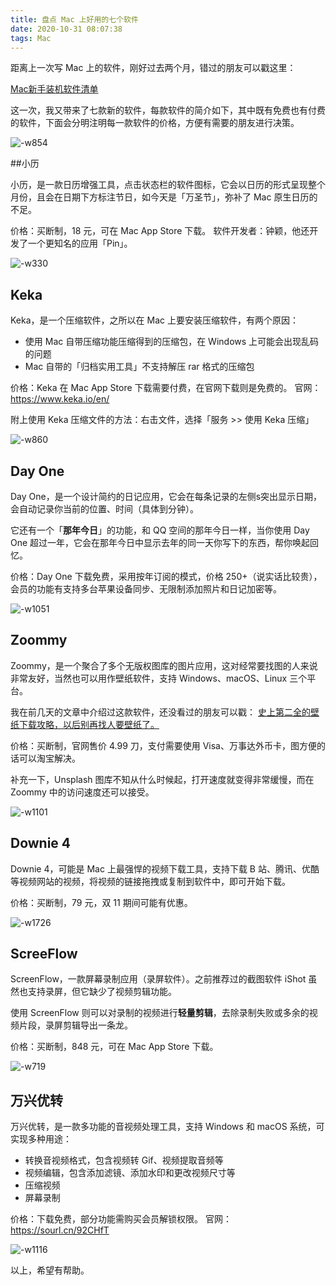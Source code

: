 ```yaml
---
title: 盘点 Mac 上好用的七个软件  
date: 2020-10-31 08:07:38    
tags: Mac       
---
```


距离上一次写 Mac 上的软件，刚好过去两个月，错过的朋友可以戳这里：  

[Mac新手装机软件清单](https://mp.weixin.qq.com/s/tTRy9mw8ybFdQl6CZjO-Bg)

这一次，我又带来了七款新的软件，每款软件的简介如下，其中既有免费也有付费的软件，下面会分明注明每一款软件的价格，方便有需要的朋友进行决策。  

![-w854](http://cdn.penghh.fun/mweb/16041106783088.jpg)

##小历

小历，是一款日历增强工具，点击状态栏的软件图标，它会以日历的形式呈现整个月份，且会在日期下方标注节日，如今天是「万圣节」，弥补了 Mac 原生日历的不足。

价格：买断制，18 元，可在 Mac App Store 下载。
软件开发者：钟颖，他还开发了一个更知名的应用「Pin」。

![-w330](http://cdn.penghh.fun/mweb/16041129297630.jpg)


## Keka

Keka，是一个压缩软件，之所以在 Mac 上要安装压缩软件，有两个原因：  
* 使用 Mac 自带压缩功能压缩得到的压缩包，在 Windows 上可能会出现乱码的问题
* Mac 自带的「归档实用工具」不支持解压 rar 格式的压缩包

价格：Keka 在 Mac App Store 下载需要付费，在官网下载则是免费的。
官网：https://www.keka.io/en/

附上使用 Keka 压缩文件的方法：右击文件，选择「服务 >> 使用 Keka 压缩」

![-w860](http://cdn.penghh.fun/mweb/16041133945379.jpg)

## Day One

Day One，是一个设计简约的日记应用，它会在每条记录的左侧s突出显示日期，会自动记录你当前的位置、时间（具体到分钟）。

它还有一个「**那年今日**」的功能，和 QQ 空间的那年今日一样，当你使用 Day One 超过一年，它会在那年今日中显示去年的同一天你写下的东西，帮你唤起回忆。

价格：Day One 下载免费，采用按年订阅的模式，价格 250+（说实话比较贵），会员的功能有支持多台苹果设备同步、无限制添加照片和日记加密等。

![-w1051](http://cdn.penghh.fun/mweb/16041140239019.jpg)


## Zoommy

Zoommy，是一个聚合了多个无版权图库的图片应用，这对经常要找图的人来说非常友好，当然也可以用作壁纸软件，支持 Windows、macOS、Linux 三个平台。

我在前几天的文章中介绍过这款软件，还没看过的朋友可以戳：
[史上第二全的壁纸下载攻略，以后别再找人要壁纸了。](https://mp.weixin.qq.com/s/l2bcxmO7igH4sZmGGFwQVg)

价格：买断制，官网售价 4.99 刀，支付需要使用 Visa、万事达外币卡，图方便的话可以淘宝解决。

补充一下，Unsplash 图库不知从什么时候起，打开速度就变得非常缓慢，而在 Zoommy 中的访问速度还可以接受。

![-w1101](http://cdn.penghh.fun/mweb/16041160240909.jpg)
## Downie 4

Downie 4，可能是 Mac 上最强悍的视频下载工具，支持下载 B 站、腾讯、优酷等视频网站的视频，将视频的链接拖拽或复制到软件中，即可开始下载。

价格：买断制，79 元，双 11 期间可能有优惠。

![-w1726](http://cdn.penghh.fun/mweb/16041159502465.jpg)

## ScreeFlow

ScreenFlow，一款屏幕录制应用（录屏软件）。之前推荐过的截图软件 iShot 虽然也支持录屏，但它缺少了视频剪辑功能。

使用 ScreenFlow 则可以对录制的视频进行**轻量剪辑**，去除录制失败或多余的视频片段，录屏剪辑导出一条龙。

价格：买断制，848 元，可在 Mac App Store 下载。

![-w719](http://cdn.penghh.fun/mweb/16041164008851.jpg)


## 万兴优转

万兴优转，是一款多功能的音视频处理工具，支持 Windows 和 macOS 系统，可实现多种用途：

* 转换音视频格式，包含视频转 Gif、视频提取音频等
* 视频编辑，包含添加滤镜、添加水印和更改视频尺寸等
* 压缩视频
* 屏幕录制

价格：下载免费，部分功能需购买会员解锁权限。
官网：https://sourl.cn/92CHfT

![-w1116](http://cdn.penghh.fun/mweb/16041167654630.jpg)


以上，希望有帮助。


